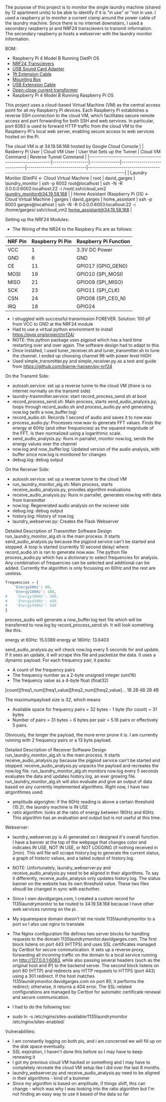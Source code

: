The purpose of this project is to monitor the single laundry machine (shared by 12 apartment units) to be able to identify if it is "in use" or "not in use. I used a raspberry pi to monitor a current clamp around the power cable of the laundry machine. Since there is no internet downstairs, I used a secondary raspberry pi and NRF24 transcievers to transmit information. The secondary raspberry pi hosts a webserver with the laundry monitor information.

BOM:
- Raspberry Pi 4 Model B Running DietPi OS
- [NRF24 Transcievers](https://buymeacoffee.com/davidgarges](https://www.amazon.com/dp/B00WG9HO6Q?ref_=ppx_hzsearch_conn_dt_b_fed_asin_title_1))
- [USB Sound Card Adapter](https://www.amazon.com/dp/B0BQBT2LCV?ref_=ppx_hzsearch_conn_dt_b_fed_asin_title_3)
- [1ft Extension Cable]([https://www.amazon.com/your-orders/orders?_encoding=UTF8&startIndex=20&ref_=ppx_yo2ov_dt_b_pagination_2_3](https://www.amazon.com/dp/B000233WJ6?ref=ppx_yo2ov_dt_b_fed_asin_title&th=1))
- [Mounting Box](https://www.amazon.com/dp/B0D5GPMPT1?ref_=ppx_hzsearch_conn_dt_b_fed_asin_title_1&th=1)
- [USB Extension Cable](https://www.amazon.com/dp/B0793P8XJK?ref=ppx_yo2ov_dt_b_fed_asin_title)
- [Open-close current transformer](https://www.alibaba.com/product-detail/p_1601249743695.html?mark=google_shopping&src=sem_ggl&field=UG&from=sem_ggl&cmpgn=22048023749&adgrp=173873712633&fditm=&tgt=pla-2383802603740&locintrst=&locphyscl=9199061&mtchtyp=&ntwrk=g&device=c&dvcmdl=&creative=726171217878&plcmnt=&plcmntcat=&aceid=&position=&gad_source=1&gclid=CjwKCAiAiaC-BhBEEiwAjY99qM2vBJ9dUV6olTKMMVLRuMQiRRnMPF8W5YBDq1MElmutXwmixZF4CxoCa2EQAvD_BwE)
- Raspberry Pi 4 Model B Running Raspberry Pi OS

This project uses a cloud-based Virtual Machine (VM) as the central access point for all my Raspberry Pi devices. Each Raspberry Pi establishes a reverse SSH connection to the cloud VM, which facilitates secure remote access and port forwarding for both SSH and web services. In particular, port 6083 is used to forward HTTP traffic from the cloud VM to the Raspberry Pi's local web server, enabling secure access to web services hosted on the Pi.

The cloud VM is at 34.19.58.168 hosted by Google Cloud Console
|                                                           | Rasberry Pi User | Cloud VM User | User that Sets up the Tunnel | Cloud VM Command             | Reverse Tunnel Command                                                                         |
|-----------------------------------------------------------|------------------|---------------|------------------------------|------------------------------|------------------------------------------------------------------------------------------------|
| Laundry Monitor (DietPi) <- Cloud Virtual Machine         | root             | david_garges  | laundry_monitor              | ssh -p 6002 root@localhost   | ssh -N -R 0.0.0.0:6002:localhost:22 -i /root/.ssh/cloud_vm2 laundry_monitor@34.19.58.168       |
| Home Assistant (Raspberry Pi OS) <- Cloud Virtual Machine | garges           | david_garges  | home_assistant               | ssh -p 6003 garges@localhost | ssh -N -R 0.0.0.0:6003:localhost:22 -i /home/garges/.ssh/cloud_vm2 home_assistant@34.19.58.168 |

Setting up the NRF24 Modules:
- The Wiring of the NR24 to the Raspbery Pis are as follows:

| NRF Pin | Raspberry Pi Pin | Raspberry Pi Function |
|---------|------------------|-----------------------|
| VCC     | 1                | 3.3V DC Power         |
| GND     | 6                | GND                   |
| CE      | 11               | GPIO17 (GPIO_GEN0)    |
| MOSI    | 19               | GPIO10 (SPI_MOSI)     |
| MISO    | 21               | GPIO09 (SPI_MISO)     |
| SCK     | 23               | GPIO11 (SPI_CLK)      |
| CSN     | 24               | GPIO08 (SPI_CE0_N)    |
| IRQ     | 18               | GPIO24                |

- I struggled with successful transmission FOREVER. Solution: 100 pF from VCC to GND at the NRF24 module
- Had to use a virtual python environment to install https://pypi.org/project/nrf24/
- NOTE: this python package uses pigpiod which has a hard time restarting over and over again. The software design had to adapt to this
- Once installed, I used tuner_receiver.sh and tuner_transmitter.sh to tune the channel. I ended up choosing channel 96 with power level HIGH
- Used simple_transmitter.py and simple_receiver.py as a test and guide from https://github.com/bjarne-hansen/py-nrf24

On the Transmit Side:
- autossh.service: set up a reverse tunne to the cloud VM (there is no internet normally on the transmit side)
- laundry-trasnmitter.service: start record_process_send.sh at boot
- record_process_send.sh: Main process, starts send_audio_analysis.py, loops through record_audio.sh and process_audio.py and generating now.log (with a now_buffer.log)
- record_audio.sh: Records 1 second of audio and saves it to now.wav
- process_audio.py: Processes now.wav to generate FFT values. Finds the energy at 60Hz (and other frequencies) as the squared magnitude of the FFT. Is then normalized using a logarithmic scale.
- send_audio_analysis.py: Runs in parrallel, monitor now.log, sends the energy values over the channel
- now.log and now_buffer.log: Updated version of the audio analysis, with buffer since now.log is monitored for changes
- debug.log: debug output

On the Receiver Side:
- autossh.service: set up a reverse tunne to the cloud VM
- run_laundry_monitor_alg.sh: Main process, starts receive_audio_analysis.py, provides algorithm evaluations
- receive_audio_analysis.py: Runs in parrallel, generates now.log with data from transmitter
- now.log: Regenerated audio analysis on the reciever side
- debug.log: debug output
- history.log: History of now.log
- laundry_webserver.py: Creates the Flask Webserver

Detailed Description of Transmitter Software Design
run_laundry_monitor_alg.sh is the main process. It starts send_audio_analysis.py because the pigpiod service can't be started and stopped. A loop is started (currently 10 second delay) where record_audio.sh is ran to generate now.wav. The python file process_audio.py which has a dictionary to select frequencies for analysis. Any combination of frequencies can be selected and additional can be added. Currently the algorithm is only focussing on 60Hz and the rest are useless.

```python
frequencies = {
    'Energy60Hz': 60,
    'Energy180Hz': 180,
#    'Energy300Hz': 300,
#    'Energy430Hz': 430,
#    'Energy540Hz': 540
}
```


process_audio will generate a now_buffer.log text file which will be transferred to now.log by record_process_send.sh. It will look something like this.

energy at 60Hz: 15.0389
energy at 180Hz: 13.6403

send_audio_analysis.py will check now.log every 5 seconds for and update. If it sees an update, it will scrape this file and packetize the data. It uses a dynamic payload. For each frequency pair, it packs:
- A count of the frequency pairs
- The frequency number as a 2-byte unsigned integer (uint16)
- The frequency value as a 4-byte float (float32)

[count][freq1_num][freq1_value][freq2_num][freq2_value]...
  1B      2B         4B          2B         4B

The maximumpayload size is 32, which means 
- Available space for frequency pairs = 32 bytes - 1 byte (for count) = 31 bytes
- Number of pairs = 31 bytes ÷ 6 bytes per pair = 5.16 pairs or effectively 5 pairs.

Obviously, the longer the payload, the more error prone it is. I am currently running with 2 frequency pairs or a 13 byte payload. 

Detailed Description of Receiver Software Design
run_laundry_monitor_alg.sh is the main process. It starts receive_audio_analysis.py because the pigpiod service can't be started and stopped. receive_audio_analysis.py unpacks the payload and recreates the now.log file. run_laundry_monitor_alg.sh monitors now.log every 5 seconds evaluates the data and updates history.log, an ever growing file. run_laundry_monitor_alg.sh will also evaluate and give an output of data based on any currently implemented algorithms. Right now, I have two alrgorithmes used:
- amplitude algorighm: if the 60Hz reading is above a certain threshold (15.2), the laundry machine is IN USE
- ratio algorithm: looks at the ratio of energy between 180Hz and 60Hz. This algorithm has an evaluation and output but is not useful at this time. 

Webserver:
- laundry_webserver.py is AI generated so I designed it's overall function. I have a banner at the top of the webpage that changes color and indicates IN USE, NOT IN USE, or NOT LOGGING (if nothing received in 2min). This will file will scrape history.log to generate the current status, a graph of historic values, and a tailed output of history.log.
- NOTE: Unfortunately, laundry_webserver.py and receive_audio_analysis.py need to be aligned in their algorithms. To say it differently, receive_audio_analysis only updates history.log. The status banner on the website has its own threshold value. These two files shoudl be changed in sync with eachother. 



- Since I own davidgarges.com, I created a custom record for 1135laundrymonitor to be routed to 34.19.58.168 because I have other web services running on the pi.
- My squarespace domain doesn't let me route 1135laundrymonitor to a port so I also use nginx to translate
- The Nginx configuration file defines two server blocks for handling requests to the domain 1135laundrymonitor.davidgarges.com. The first block listens on port 443 (HTTPS) and uses SSL certificates managed by Certbot for secure communication. It sets up a reverse proxy, forwarding all incoming traffic on the domain to a local service running on http://127.0.0.1:6083, while also passing several headers (such as the original host and IP) to the backend server. The second block listens on port 80 (HTTP) and redirects any HTTP requests to HTTPS (port 443) using a 301 redirect. If the host matches 1135laundrymonitor.davidgarges.com on port 80, it performs the redirect; otherwise, it returns a 404 error. The SSL-related configurations are managed by Certbot for automatic certificate renewal and secure communication.
- I had to do the following too:
- sudo ln -s /etc/nginx/sites-available/1135laundrymonitor /etc/nginx/sites-enabled/

Vulnerabilities:
- I am constantly logging on both pis, and i am concerned we will fill up on the disk space eventually.
- SSL expiration, I haven't done this before so I may have to keep renewing it
- I got my previous cloud VM hacked or something and I may have to completely recreate the cloud VM setup like I did over the last 8 months.
- laundry_webserver.py and receive_audio_analysis.py need to be aligned in their algorithms - kind of a bummer
- Since my algorithm is based on amplitude, if things shift, this can change - which was why I was looking into the ratio algorithm but I'm not finding an easy way to use it based of the data so far

